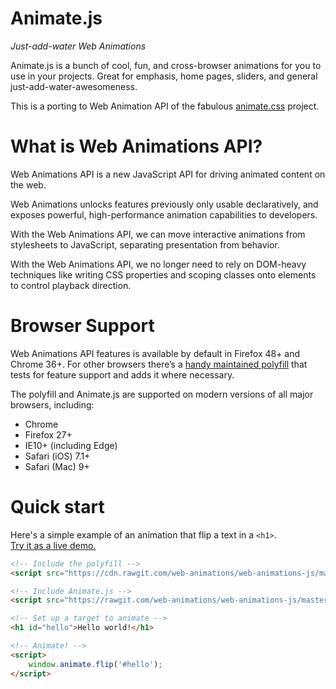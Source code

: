 # Animate.js
*Just-add-water Web Animations*

Animate.js is a bunch of cool, fun, and cross-browser animations for you to use in your projects. Great for emphasis, home pages, sliders, and general just-add-water-awesomeness.

This is a porting to Web Animation API of the fabulous [animate.css](https://github.com/daneden/animate.css) project.

# What is Web Animations API?
Web Animations API is a new JavaScript API for driving animated content on the web.

Web Animations unlocks features previously only usable declaratively, and exposes powerful, high-performance animation capabilities to developers.

With the Web Animations API, we can move interactive animations from stylesheets to JavaScript, separating presentation from behavior.

With the Web Animations API, we no longer need to rely on DOM-heavy techniques like writing CSS properties and scoping classes onto elements to control playback direction.

# Browser Support
Web Animations API features is available by default in Firefox 48+ and Chrome 36+.
For other browsers there’s a [handy maintained polyfill](https://github.com/web-animations/web-animations-js) that tests for feature support and adds it where necessary.

The polyfill and Animate.js are supported on modern versions of all major browsers, including:
- Chrome
- Firefox 27+
- IE10+ (including Edge)
- Safari (iOS) 7.1+
- Safari (Mac) 9+

# Quick start
Here's a simple example of an animation that flip a text in a  `<h1>`.  
[Try it as a live demo.](http://codepen.io/gibbok/pen/pRJXQq)

```html
<!-- Include the polyfill -->
<script src="https://cdn.rawgit.com/web-animations/web-animations-js/master/web-animations.min.js"></script>

<!-- Include Animate.js -->
<script src="https://rawgit.com/web-animations/web-animations-js/master/web-animations.min.js"></script>

<!-- Set up a target to animate -->
<h1 id="hello">Hello world!</h1>

<!-- Animate! -->
<script>
    window.animate.flip('#hello');
</script>
```

